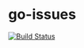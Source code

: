 # go-issues

[![Build Status](https://travis-ci.org/AlekSi/go-issues.svg)](https://travis-ci.org/AlekSi/go-issues)
